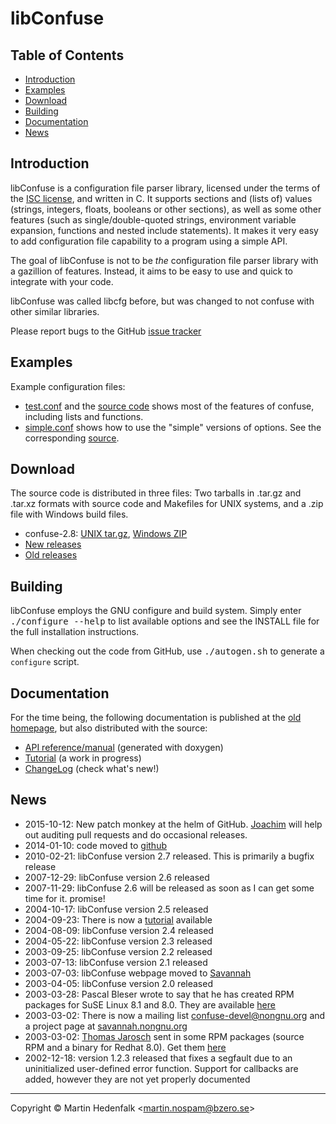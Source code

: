 libConfuse
==========

Table of Contents
-----------------

* [Introduction](#introduction)
* [Examples](#examples)
* [Download](#download)
* [Building](#building)
* [Documentation](#documentation)
* [News](#news)


Introduction
------------

libConfuse is a configuration file parser library, licensed under the
terms of the [ISC license](http://en.wikipedia.org/wiki/ISC_license),
and written in C.  It supports sections and (lists of) values (strings,
integers, floats, booleans or other sections), as well as some other
features (such as single/double-quoted strings, environment variable
expansion, functions and nested include statements).  It makes it very
easy to add configuration file capability to a program using a simple
API.

The goal of libConfuse is not to be _the_ configuration file parser
library with a gazillion of features.  Instead, it aims to be easy to
use and quick to integrate with your code.

libConfuse was called libcfg before, but was changed to not confuse with
other similar libraries.

Please report bugs to the GitHub [issue tracker](https://github.com/martinh/libconfuse/issues)


Examples
--------

Example configuration files:

* [test.conf](blob/master/examples/test.conf) and the
  [source code](blob/master/examples/cfgtest.c) shows most of the
  features of confuse, including lists and functions.
* [simple.conf](blob/master/examples/simple.conf) shows how to use the
  "simple" versions of options. See the corresponding
  [source](blob/master/examples/simple.c).


Download
--------

The source code is distributed in three files: Two tarballs in .tar.gz
and .tar.xz formats with source code and Makefiles for UNIX systems, and
a .zip file with Windows build files.

* confuse-2.8:
  [UNIX tar.gz](https://github.com/martinh/libconfuse/releases/download/v2.8/confuse-2.8.tar.gz),
  [Windows ZIP](https://github.com/martinh/libconfuse/releases/download/v2.8/confuse-2.8.zip)
* [New releases](https://github.com/martinh/libconfuse/releases)
* [Old releases](http://savannah.nongnu.org/download/confuse/)


Building
--------

libConfuse employs the GNU configure and build system.  Simply enter
<kbd>./configure --help</kbd> to list available options and see the
INSTALL file for the full installation instructions.

When checking out the code from GitHub, use <kbd>./autogen.sh</kbd> to
generate a `configure` script.


Documentation
-------------

For the time being, the following documentation is published at the
[old homepage](http://www.nongnu.org/confuse/), but also distributed
with the source:

* [API reference/manual](http://www.nongnu.org/confuse/manual/) (generated with doxygen)
* [Tutorial](http://www.nongnu.org/confuse/tutorial-html/) (a work in progress)
* [ChangeLog](ChangeLog.md) (check what's new!)


News
----

* 2015-10-12: New patch monkey at the helm of GitHub.
  [Joachim](https://github.com/troglobit) will help out auditing pull
  requests and do occasional releases.
* 2014-01-10: code moved to
  [github](https://github.com/martinh/libconfuse)
* 2010-02-21: libConfuse version 2.7 released. This is primarily a
  bugfix release
* 2007-12-29: libConfuse version 2.6 released
* 2007-11-29: libConfuse 2.6 will be released as soon as I can get some
  time for it. promise!
* 2004-10-17: libConfuse version 2.5 released
* 2004-09-23: There is now a
  [tutorial](http://www.nongnu.org/confuse/tutorial-html/index.html)
  available
* 2004-08-09: libConfuse version 2.4 released
* 2004-05-22: libConfuse version 2.3 released
* 2003-09-25: libConfuse version 2.2 released
* 2003-07-13: libConfuse version 2.1 released
* 2003-07-03: libConfuse webpage moved to
  [Savannah](http://www.nongnu.org/confuse/)
* 2003-04-05: libConfuse version 2.0 released
* 2003-03-28: Pascal Bleser wrote to say that he has created RPM
  packages for SuSE Linux 8.1 and 8.0. They are available
  [here](http://guru.unixtech.be/rpm/packages/Development/libconfuse/)
* 2003-03-02: There is now a mailing list
  [confuse-devel@nongnu.org](mailto:confuse-devel@nongnu.org) and a
  project page at
  [savannah.nongnu.org](http://savannah.nongnu.org/projects/confuse/)
* 2003-03-02: [Thomas Jarosch](mailto:thomas!jarosch@intra2net!com) sent
  in some RPM packages (source RPM and a binary for Redhat 8.0). Get
  them [here](http://savannah.nongnu.org/files/?group=confuse)
* 2002-12-18: version 1.2.3 released that fixes a segfault due to an
  uninitialized user-defined error function. Support for callbacks are
  added, however they are not yet properly documented

----

Copyright &copy; Martin Hedenfalk <[martin.nospam@bzero.se](mailto:martin@bzero.se)>
